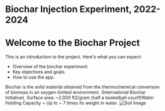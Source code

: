 # Biochar Injection Experiment, 2022-2024

# Welcome to the Biochar Project

This is an introduction to the project. Here's what you can expect:

- Overview of the biochar experiment.
- Key objectives and goals.
- How to use the app.

Biochar is the solid material obtained from the thermochemical conversion of biomass in an oxygen-limited environment. (International Biochar Initiative). Surface area: ~2,000 ft2/gram (half a basketball court!)Water Holding Capacity = Up to ~ 7 times its weight in water.
![Soil Image](static/images/biocharMicro1.jpg)